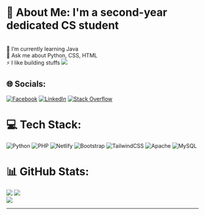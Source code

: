 # 💫 About Me: I'm a second-year dedicated CS student
<br>🌱 I’m currently learning Java<br>💬 Ask me about Python, CSS, HTML<br>⚡ I like building stuffs
[![](https://visitcount.itsvg.in/api?id=cjnalaunan14&icon=0&color=0)](https://visitcount.itsvg.in)

## 🌐 Socials:
[![Facebook](https://img.shields.io/badge/Facebook-%231877F2.svg?logo=Facebook&logoColor=white)](https://facebook.com/charlesjordan.delacruz) [![LinkedIn](https://img.shields.io/badge/LinkedIn-%230077B5.svg?logo=linkedin&logoColor=white)](https://linkedin.com/in/charles-jordan-nalaunan-276938316) [![Stack Overflow](https://img.shields.io/badge/-Stackoverflow-FE7A16?logo=stack-overflow&logoColor=white)](https://stackoverflow.com/users/26982589) 

# 💻 Tech Stack:
![Python](https://img.shields.io/badge/python-3670A0?style=for-the-badge&logo=python&logoColor=ffdd54) ![PHP](https://img.shields.io/badge/php-%23777BB4.svg?style=for-the-badge&logo=php&logoColor=white) ![Netlify](https://img.shields.io/badge/netlify-%23000000.svg?style=for-the-badge&logo=netlify&logoColor=#00C7B7) ![Bootstrap](https://img.shields.io/badge/bootstrap-%238511FA.svg?style=for-the-badge&logo=bootstrap&logoColor=white) ![TailwindCSS](https://img.shields.io/badge/tailwindcss-%2338B2AC.svg?style=for-the-badge&logo=tailwind-css&logoColor=white) ![Apache](https://img.shields.io/badge/apache-%23D42029.svg?style=for-the-badge&logo=apache&logoColor=white) ![MySQL](https://img.shields.io/badge/mysql-4479A1.svg?style=for-the-badge&logo=mysql&logoColor=white)
# 📊 GitHub Stats:
![](https://github-readme-stats.vercel.app/api/top-langs/?username=cjnalaunan14&theme=dark&hide_border=false&include_all_commits=false&count_private=false&layout=compact)
![](https://github-readme-stats.vercel.app/api?username=cjnalaunan14&theme=dark&hide_border=false&include_all_commits=false&count_private=false)<br/>
![](https://github-readme-streak-stats.herokuapp.com/?user=cjnalaunan14&theme=dark&hide_border=false)<br/>


---

<!-- Proudly created with GPRM ( https://gprm.itsvg.in ) -->
